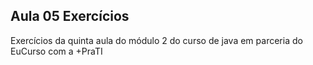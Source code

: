 ## Aula 05 Exercícios

Exercícios da quinta aula do módulo 2 do curso de java em parceria do EuCurso com a +PraTI
